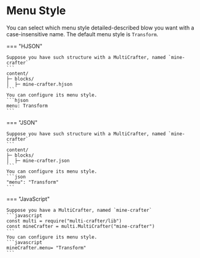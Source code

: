 # Menu Style

You can select which menu style detailed-described blow you want with a case-insensitive name.
The default menu style is `Transform`.

=== "HJSON"

    Suppose you have such structure with a MultiCrafter, named `mine-crafter`  
    ```
    content/
    ├─ blocks/
    │  ├─ mine-crafter.hjson
    ```
    You can configure its menu style.
    ```hjson
    menu: Transform
    ```

=== "JSON"

    Suppose you have such structure with a MultiCrafter, named `mine-crafter`  
    ```
    content/
    ├─ blocks/
    │  ├─ mine-crafter.json
    ```
    You can configure its menu style.
    ```json
    "menu": "Transform"
    ```

=== "JavaScript"

    Suppose you have a MultiCrafter, named `mine-crafter`
    ```javascript
    const multi = require("multi-crafter/lib")
    const mineCrafter = multi.MultiCrafter("mine-crafter")
    ```
    You can configure its menu style.
    ```javascript
    mineCrafter.menu= "Transform"
    ```


